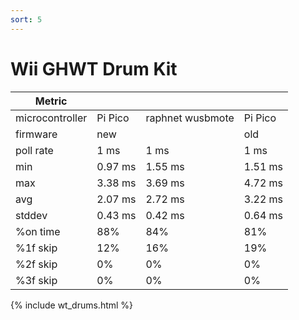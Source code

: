 ```yaml
---
sort: 5
---
```


# Wii GHWT Drum Kit

| Metric          |         |                  |         |
| --------------- | ------- | ---------------- | ------- |
| microcontroller | Pi Pico | raphnet wusbmote | Pi Pico |
| firmware        | new     |                  | old     |
| poll rate       | 1 ms    | 1 ms             | 1 ms    |
| min             | 0.97 ms | 1.55 ms          | 1.51 ms |
| max             | 3.38 ms | 3.69 ms          | 4.72 ms |
| avg             | 2.07 ms | 2.72 ms          | 3.22 ms |
| stddev          | 0.43 ms | 0.42 ms          | 0.64 ms |
| %on time        | 88%     | 84%              | 81%     |
| %1f skip        | 12%     | 16%              | 19%     |
| %2f skip        | 0%      | 0%               | 0%      |
| %3f skip        | 0%      | 0%               | 0%      |

{% include wt_drums.html %}
